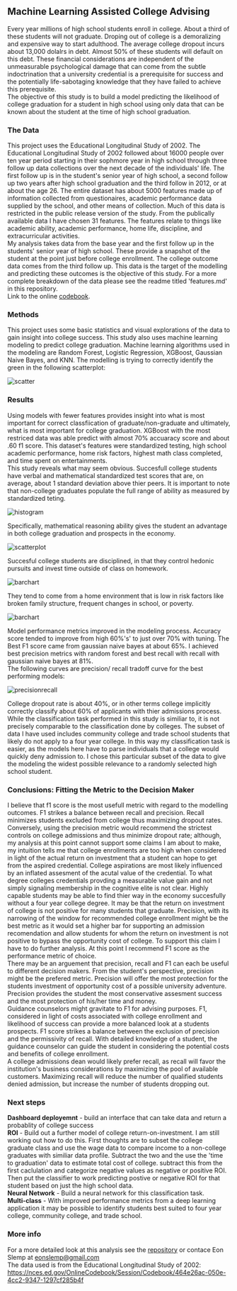 ## Machine Learning Assisted College Advising
Every year millions of high school students enroll in college.  About a third of these students will not graduate.  Droping out of college is a demoralizing and expensive way to start adulthood.  The average college dropout incurs about 13,000 dolalrs in debt.  Almost 50% of these students will default on this debt.  These financial considerations are independent of the unmeasurable psychological damage that can come from the subtle indoctrination that a university credential is a prerequisite for success and the potentially life-sabotaging knowledge that they have failed to achieve this prerequisite.  
The objective of this study is to build a model predicting the likelihood of college graduation for a student in high school using only data that can be known about the student at the time of high school graduation.

###  The Data
 This project uses the Educational Longitudinal Study of 2002.  The Educational Longitudinal Study of 2002 followed about 16000 people over ten year period starting in their sophmore year in high school through three follow up data collections over the next decade of the individuals' life.  The first follow up is in the student's senior year of high school, a second follow up two years after high school graduation and the third follow in 2012, or at about the age 26.   The entire dataset has about 5000 features made up of information collected from questionaires, academic performance data supplied by the school, and other means of collection.  Much of this data is restricted in the public release version of the study.  From the publically available data I have chosen 31 features.  The features relate to things like academic ability, academic performance, home life, discipline, and extracurricular activities. <br>
 My analysis takes data from the base year and the first follow up in the students' senior year of high school.  These provide a snapshot of the student at the point just before college enrollment. The college outcome data comes from the third follow up.  This data is the target of the modelling and predicting these outcomes is the objective of this study. For a more complete breakdown of the data please see the readme titled 'features.md' in this repository. <br>
Link to the online [codebook](https://nces.ed.gov/OnlineCodebook/Session/Codebook/464e26ac-050e-4cc2-9347-1297cf285b4f).<br>
### Methods
 This project uses some basic statistics and visual explorations of the data to gain insight into college success. This study also uses machine learning modeling to predict college graduation.  Machine learning algorithms used in the modeling are Random Forest, Logistic Regression, XGBoost, Gaussian Naive Bayes, and KNN.  The modelling is trying to correctly identify the green in the following scatterplot:<br>
 
![scatter](images/m_r_conf.png)

### Results
 Using models with fewer features provides insight into what is most important for correct classfiication of graduate/non-graduate and ultimately, what is most important for college graduation.  XGBoost with the most restriced data was able predict with almost 70% accuaracy score and about .60 f1 score.  This dataset's features were standardized testing, high school academic performance, home risk factors, highest math class completed, and time spent on entertainments.<br>  This study reveals what may seem obvious. Succesfull college students have verbal and mathematical standardized test scores that are, on average, about 1 standard deviation above thier peers.  It is important to note that non-college graduates populate the full range of ability as measured by standardized teting.
 
![histogram](images/testinghist3.png) 

Specifically, mathematical reasoning ability gives the student an advantage in both college graduation and prospects in the economy. 

![scatterplot](images/math_bar.png) 

Succesful college students are disciplined, in that they control hedonic pursuits and invest time outside of class on homework.  

![barchart](images/hedonics_bar.png)

They tend to come from a home environment that is low in risk factors like broken family structure, frequent changes in school, or poverty.  

![barchart](images/risk_bar.png)

Model performance metrics improved in the modeling process.  Accuracy score tended to improve from high 60%'s' to just over 70% with tuning.  The Best F1 score came from gaussian naive bayes at about 65%.  I achieved best precision metrics with random forest and best recall with recall with gaussian naive bayes at 81%.  
The following curves are precision/ recall tradoff curve for the best performing models:

![precisionrecall](images/p_r_int.png)

College dropout rate is about 40%, or in other terms college implicitly correctly classify about 60% of applicants with thier admissions process.  While the classification task performed in this study is similiar to, it is not precisely comparable to the classification done by colleges.  The subset of data I have used includes community college and trade school students that likely do not apply to a four year college.  In this way my classification task is easier, as the models here have to parse individuals that a college would quickly deny admission to.  I chose this particular subset of the data to give the modeling the widest possible relevance to a randomly selected high school student.  
### Conclusions:  Fitting the Metric to the Decision Maker
 I believe that f1 score is the most usefull metric with regard to the modelling outcomes. F1 strikes a balance between recall and precision.  Recall minimizes students excluded from college thus maximizing dropout rates.  Conversely, using the precision metric would recommend the strictest controls on college admissions and thus minimize dropout rate; although, my analysis at this point cannot support some claims I am about to make, my intuition tells me that college enrollments are too high when considered in light of the actual return on investment that a student can hope to get from the aspired credential.  College aspirations are most likely influenced by an inflated assesment of the acutal value of the credential.  To what degree colleges credentials provding a measurable value gain and not simply signaling membership in the cognitive elite is not clear.  Highly capable students may be able to find thier way in the economy succesfully without a four year college degree.  It may be that the return on investment of college is not positive for many students that graduate. Precision, with its narrowing of the window for recommended college enrollment might be the best metric as it would set a higher bar for supporting an admission recomendation and allow students for whom the return on investment is not positive to bypass the opportunity cost of college.  To support this claim I have to do further analysis.  At this point I recommend F1 score as the performance metric of choice.<br>
There may be an arguement that precision, recall and F1 can each be useful to different decision makers.  From the student's perspective, precision might be the prefered metric.  Precision will offer the most protection for the students investment of opportunity cost of a possible university adventure.  Precision provides the student the most conservative assesment success and the most protection of his/her time and money.  
Guidance counselors might gravitate to F1 for advising purposes.  F1, considered in light of costs associated with college enrollment and likelihood of success can provide a more balanced look at a students prospects. F1 score strikes a balance between the exclusion of precision and the permissivity of recall. With detailed knowledge of a student, the guidance counselor can guide the student in considering the potential costs and benefits of college enrollment.  
A college admissions dean would likely prefer recall, as recall will favor the institution's business considerations by maximizing the pool of available customers. Maximizing recall will reduce the number of qualified students denied admission, but increase the number of students dropping out.  <br>


### Next steps
**Dashboard deployemnt** - build an interface that can take data and return a probablity of college success <br>
**ROI** - Build out a further model of college return-on-investment. I am still working out how to do this. First thoughts are to subset the college graduate class and use the wage data to compare income to a non-college graduates with similiar data profile. Subtract the two and the use the 'time to graduation' data to estimate total cost of college. subtract this from the first caclulation and categorize negative values as negative or positive ROI. Then put the classifier to work predicting postive or negative ROI for that student based on just the high school data.<br>
**Neural Network** - Build a neural network for this classification task.<br>
**Multi-class** - With improved performance metrics from a deep learning application it may be possible to identify students best suited to four year college, community college, and trade school.

### More info
For a more detailed look at this analysis see the [repository](https://github.com/eonslemp/ML_assisted-college_advising) or contace Eon Slemp at eonslemp@gmail.com<br>
The data used is from the Educational Longitudinal Study of 2002:  https://nces.ed.gov/OnlineCodebook/Session/Codebook/464e26ac-050e-4cc2-9347-1297cf285b4f